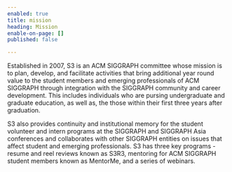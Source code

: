 ```yaml
---
enabled: true
title: mission
heading: Mission
enable-on-page: []
published: false

---
```

Established in 2007, S3 is an ACM SIGGRAPH committee whose mission is to plan, develop, and facilitate activities that bring additional year round value to the student members and emerging professionals of ACM SIGGRAPH through integration with the SIGGRAPH community and career development. This includes individuals who are pursing undergraduate and graduate education, as well as, the those within their first three years after graduation.

S3 also provides continuity and institutional memory for the student volunteer and intern programs at the SIGGRAPH and SIGGRAPH Asia conferences and collaborates with other SIGGRAPH entities on issues that affect student and emerging professionals. S3 has three key programs - resume and reel reviews known as S3R3, mentoring for ACM SIGGRAPH student members known as MentorMe, and a series of webinars.